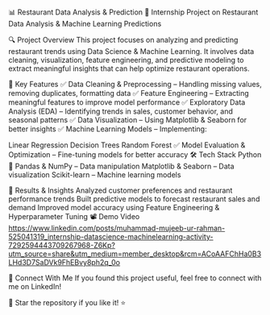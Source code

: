 📊 Restaurant Data Analysis & Prediction
🚀 Internship Project on Restaurant Data Analysis & Machine Learning Predictions

🔍 Project Overview
This project focuses on analyzing and predicting restaurant trends using Data Science & Machine Learning. It involves data cleaning, visualization, feature engineering, and predictive modeling to extract meaningful insights that can help optimize restaurant operations.

📌 Key Features
✅ Data Cleaning & Preprocessing – Handling missing values, removing duplicates, formatting data
✅ Feature Engineering – Extracting meaningful features to improve model performance
✅ Exploratory Data Analysis (EDA) – Identifying trends in sales, customer behavior, and seasonal patterns
✅ Data Visualization – Using Matplotlib & Seaborn for better insights
✅ Machine Learning Models – Implementing:

Linear Regression
Decision Trees
Random Forest
✅ Model Evaluation & Optimization – Fine-tuning models for better accuracy
🛠 Tech Stack
Python 🐍
Pandas & NumPy – Data manipulation
Matplotlib & Seaborn – Data visualization
Scikit-learn – Machine learning models

🎯 Results & Insights
Analyzed customer preferences and restaurant performance trends
Built predictive models to forecast restaurant sales and demand
Improved model accuracy using Feature Engineering & Hyperparameter Tuning
📽 Demo Video
https://www.linkedin.com/posts/muhammad-mujeeb-ur-rahman-525041319_internship-datascience-machinelearning-activity-7292594443709267968-Z6Kp?utm_source=share&utm_medium=member_desktop&rcm=ACoAAFChHa0B3LHd3D7SaDVk9FhEBvy8ph2q_0o

🤝 Connect With Me
If you found this project useful, feel free to connect with me on LinkedIn!

📌 Star the repository if you like it! ⭐
